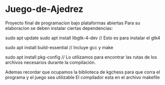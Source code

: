# Juego-de-Ajedrez
Proyecto final de programacion bajo plataformas abiertas 
Para su elaboracion se deben instalar ciertas dependencias: 

sudo apt update sudo apt install libgtk-4-dev 
// Esto es para instalar el gtk4

sudo apt install build-essential 
// Incluye gcc y make

sudo apt install pkg-config 
// Lo utilizamos para encontrar las rutas de los archivos necesarios durante la compilación.

Ademas recordar que ocupamos la biblioteca de kgchess para que corra el programa y el juego sea utilizable El compilador esta en el archivo makefile

